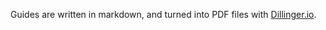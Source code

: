 Guides are written in markdown, and turned into PDF files with [Dillinger.io](http://dillinger.io/).
